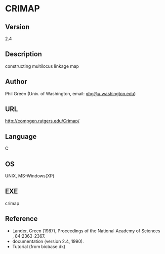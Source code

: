 # CRIMAP

## Version
2.4

## Description
constructing multilocus linkage map

## Author
Phil Green (Univ. of Washington, email: phg@u.washington.edu)

## URL
http://compgen.rutgers.edu/Crimap/

## Language
C

## OS
UNIX, MS-Windows(XP)

## EXE
crimap

## Reference
* Lander, Green (1987), Proceedings of the National Academy of Sciences , 84:2363-2367.
* documentation (version 2.4, 1990).
* Tutorial (from biobase.dk)